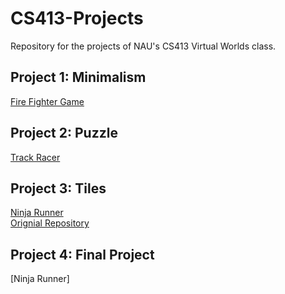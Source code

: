 # CS413-Projects
Repository for the projects of NAU's CS413 Virtual Worlds class. 
## Project 1: Minimalism 
[Fire Fighter Game](https://dana.ucc.nau.edu/gym3/cs413/project_1/index.html)
## Project 2: Puzzle 
[Track Racer](https://dana.ucc.nau.edu/gym3/cs413/project_2/index.html)
## Project 3: Tiles
[Ninja Runner](https://dana.ucc.nau.edu/wae7/cs413/project_3/index.html) <br/>
[Orignial Repository](https://github.com/SammieJ201/CS413-Project3)
## Project 4: Final Project 
[Ninja Runner] 
